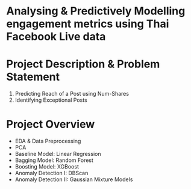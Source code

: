 # Analysing & Predictively Modelling engagement metrics using Thai Facebook Live data
# Project Description & Problem Statement
1) Predicting Reach of a Post using Num-Shares
2) Identifying Exceptional Posts

# Project Overview
<ul> 
<li> EDA & Data Preprocessing </li>
<li> PCA </li>
<li> Baseline Model: Linear Regression </li>
<li> Bagging Model: Random Forest </li>
<li> Boosting Model: XGBoost </li>
<li> Anomaly Detection I: DBScan </li>
<li> Anomaly Detection II: Gaussian Mixture Models </li>
</ul>
